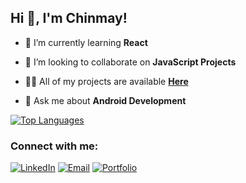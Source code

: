 ## Hi 👋, I'm Chinmay!

- 🌱 I’m currently learning **React**

- 👯 I’m looking to collaborate on **JavaScript Projects**

- 👨‍💻 All of my projects are available [**Here**](https://github.com/c-deshpande)

- 💬 Ask me about **Android Development**

[![Top Languages](https://github-readme-stats.vercel.app/api/top-langs/?username=c-deshpande&layout=compact&theme=tokyonight&langs_count=10)](https://github.com/anuraghazra/github-readme-stats)

<h3 align="left">Connect with me:</h3>

<a href="https://www.linkedin.com/in/cdeshpande4/"><img alt="LinkedIn" src="https://img.shields.io/badge/linkedin%20-%230077B5.svg?&style=flat&logo=linkedin&logoColor=white"/></a> <a href="mailto:chinmay.deshpande@mavs.uta.edu"><img alt="Email" src="https://img.shields.io/badge/Email-Outlook-blue" /></a> <a href="https://csd2461.uta.cloud/web/index.html"><img alt="Portfolio" src="https://img.shields.io/badge/Website-Chinmay%20Deshpande-2d2d2d"/></a>

